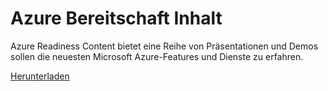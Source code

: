 <div>
<h1>Azure Bereitschaft Inhalt</h1>
<p>Azure Readiness Content bietet eine Reihe von Präsentationen und Demos sollen die neuesten Microsoft Azure-Features und Dienste zu erfahren.</p>
<p><a href="http://go.microsoft.com/fwlink/p/?LinkId=331133" class="solution-cta-link light-font arrowbtn green">Herunterladen</a></p>
</div>
